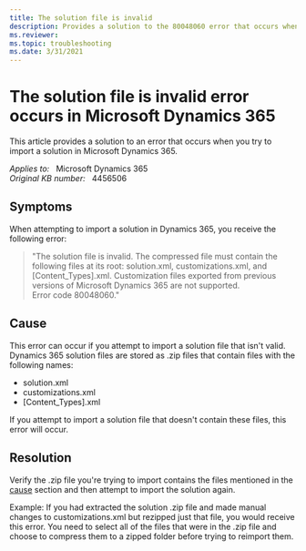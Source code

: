 ```yaml
---
title: The solution file is invalid
description: Provides a solution to the 80048060 error that occurs when you try to import a solution in Microsoft Dynamics 365.
ms.reviewer: 
ms.topic: troubleshooting
ms.date: 3/31/2021
---
```

# The solution file is invalid error occurs in Microsoft Dynamics 365

This article provides a solution to an error that occurs when you try to import a solution in Microsoft Dynamics 365.

_Applies to:_ &nbsp; Microsoft Dynamics 365  
_Original KB number:_ &nbsp; 4456506

## Symptoms

When attempting to import a solution in Dynamics 365, you receive the following error:

> "The solution file is invalid. The compressed file must contain the following files at its root: solution.xml, customizations.xml, and [Content_Types].xml. Customization files exported from previous versions of Microsoft Dynamics 365 are not supported.  
Error code 80048060."

## Cause

This error can occur if you attempt to import a solution file that isn't valid. Dynamics 365 solution files are stored as .zip files that contain files with the following names:

- solution.xml
- customizations.xml
- [Content_Types].xml

If you attempt to import a solution file that doesn't contain these files, this error will occur.

## Resolution

Verify the .zip file you're trying to import contains the files mentioned in the [cause](#cause) section and then attempt to import the solution again.

Example: If you had extracted the solution .zip file and made manual changes to customizations.xml but rezipped just that file, you would receive this error. You need to select all of the files that were in the .zip file and choose to compress them to a zipped folder before trying to reimport them.
